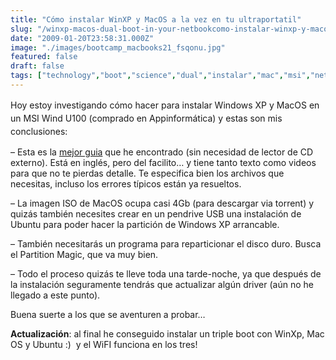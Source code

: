 ```yaml
---
title: "Cómo instalar WinXP y MacOS a la vez en tu ultraportatil"
slug: "/winxp-macos-dual-boot-in-your-netbookcomo-instalar-winxp-y-macos-a-la-vez-en-tu-ultraportatil"
date: "2009-01-20T23:58:31.000Z"
image: "./images/bootcamp_macbooks21_fsqonu.jpg"
featured: false
draft: false
tags: ["technology","boot","science","dual","instalar","mac","msi","netbook","portatil","ultraportatil","wind","windows"]
---
```



<span style="line-height: 1.5;">Hoy estoy investigando cómo hacer para instalar Windows XP y MacOS en un MSI Wind U100 (comprado en Appinformática) y estas son mis conclusiones:</span>

– Esta es la [mejor guia](http://forums.msiwind.net/mac/how-install-osx-with-and-without-usb-stick-usb-dvd-t4701.html) que he encontrado (sin necesidad de lector de CD externo). Está en inglés, pero del facilito… y tiene tanto texto como videos para que no te pierdas detalle. Te especifica bien los archivos que necesitas, incluso los errores típicos están ya resueltos.

– La imagen ISO de MacOS ocupa casi 4Gb (para descargar via torrent) y quizás también necesites crear en un pendrive USB una instalación de Ubuntu para poder hacer la partición de Windows XP arrancable.

– También necesitarás un programa para reparticionar el disco duro. Busca el Partition Magic, que va muy bien.

– Todo el proceso quizás te lleve toda una tarde-noche, ya que después de la instalación seguramente tendrás que actualizar algún driver (aún no he llegado a este punto).

Buena suerte a los que se aventuren a probar…

**Actualización**: al final he conseguido instalar un triple boot con WinXp, Mac OS y Ubuntu :)  y el WiFI funciona en los tres!



